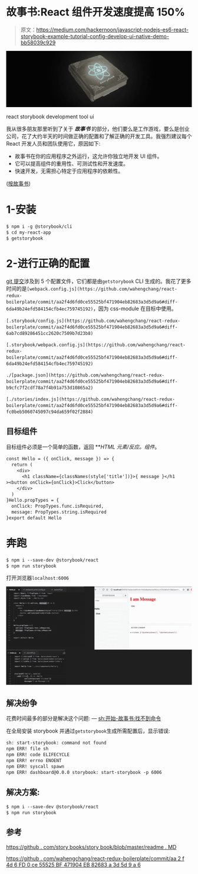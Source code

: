 # 故事书:React 组件开发速度提高 150%

> 原文：<https://medium.com/hackernoon/javascript-nodejs-es6-react-storybook-example-tutorial-config-develop-ui-native-demo-bb58039c929>

![](img/f88532e09314feab636cadb5dda09195.png)

react storybook development tool ui

我从很多朋友那里听到了关于 ***故事书*** 的部分，他们要么是工作游戏，要么是创业公司，花了大约半天的时间做正确的配置和了解正确的开发工具。我强烈建议每个 React 开发人员和团队使用它，原因如下:

*   故事书在你的应用程序之外运行，这允许你独立地开发 UI 组件。
*   它可以提高组件的重用性、可测试性和开发速度。
*   快速开发，无需担心特定于应用程序的依赖性。

([按故事书](https://github.com/storybooks/storybook/blob/master/README.md))

# 1-安装

```
$ npm i -g @storybook/cli
$ cd my-react-app
$ getstorybook
```

# 2-进行正确的配置

[git 提交](https://github.com/wahengchang/react-redux-boilerplate/commit/aa2f4d6fd0ce55525bf471904eb82683a3d5d9a6)涉及到 5 个配置文件，它们都是由`getstorybook` CLI 生成的。我花了更多时间的是`[webpack.config.js](https://github.com/wahengchang/react-redux-boilerplate/commit/aa2f4d6fd0ce55525bf471904eb82683a3d5d9a6#diff-6da49b24efd584154cfb4ec759745192)`，因为 css-module 在目标中使用。

`[.storybook/config.js](https://github.com/wahengchang/react-redux-boilerplate/commit/aa2f4d6fd0ce55525bf471904eb82683a3d5d9a6#diff-6ab7cd89286451cc2620c7509b7d23b8)`

`[.storybook/webpack.config.js](https://github.com/wahengchang/react-redux-boilerplate/commit/aa2f4d6fd0ce55525bf471904eb82683a3d5d9a6#diff-6da49b24efd584154cfb4ec759745192)`

`./[package.json](https://github.com/wahengchang/react-redux-boilerplate/commit/aa2f4d6fd0ce55525bf471904eb82683a3d5d9a6#diff-b9cfc7f2cdf78a7f4b91a753d10865a2)`

`[./stories/index.js](https://github.com/wahengchang/react-redux-boilerplate/commit/aa2f4d6fd0ce55525bf471904eb82683a3d5d9a6#diff-fc0beb5060745097c94da659f02f2884)`

## 目标组件

目标组件必须是一个简单的函数，返回 ***HTML 元素/反应。*组件**。

```
const Hello = ({ onClick, message }) => {
  return (
    <div>
      <h1 className={classNames(style['title'])}>{ message }</h1
><button onClick={onClick}>Click</button>
    </div>
  )
}Hello.propTypes = {
  onClick: PropTypes.func.isRequired,
  message: PropTypes.string.isRequired
}export default Hello
```

# 奔跑

```
$ npm i --save-dev @storybook/react
$ npm run storybook
```

打开浏览器`localhost:6006`

![](img/4fbea5a794f2290f8307bd1bae01508b.png)

## 解决纷争

花费时间最多的部分是解决这个问题:
— [sh:开始-故事书:找不到命令](https://github.com/storybooks/storybook/issues/1426#issuecomment-313639873)

在全局安装 storybook 并通过`getstorybook`生成所需配置后，显示错误:

```
sh: start-storybook: command not found
npm ERR! file sh
npm ERR! code ELIFECYCLE
npm ERR! errno ENOENT
npm ERR! syscall spawn
npm ERR! dashboard@0.0.0 storybook: start-storybook -p 6006
```

## 解决方案:

```
$ npm i --save-dev @storybook/react
$ npm run storybook
```

## 参考

[https://github . com/story books/story book/blob/master/readme . MD](https://github.com/storybooks/storybook/blob/master/README.md)

[https://github . com/wahengchang/react-redux-boilerplate/commit/aa 2 f 4d 6 FD 0 ce 55525 BF 471904 EB 82683 a 3d 5d 9 a 6](https://github.com/wahengchang/react-redux-boilerplate/commit/aa2f4d6fd0ce55525bf471904eb82683a3d5d9a6)